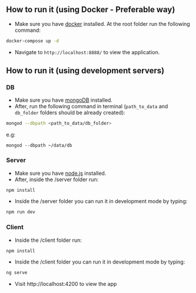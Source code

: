 ## How to run it (using Docker - Preferable way)
* Make sure you have [docker] installed. At the root folder run the following command:
```sh
docker-compose up -d
```
* Navigate to `http://localhost:8888/` to view the application.

## How to run it (using development servers)
### DB
* Make sure you have [mongoDB] installed. 
* After, run the following command in terminal (`path_to_data` and `db_folder` folders should be already created):
```sh
mongod --dbpath <path_to_data/db_folder>
```
e.g:
```
mongod --dbpath ~/data/db
```
### Server
* Make sure you have [node.js] installed.
* After, inside the /server folder run:
```sh
npm install
```
* Inside the /server folder you can run it in development mode by typing:
```sh
npm run dev
```
### Client
* Inside the /client folder run:
```sh
npm install
```
* Inside the /client folder you can run it in development mode by typing:
```sh
ng serve
```
* Visit http://localhost:4200 to view the app


[docker]: <https://www.docker.com/>  
[mongoDB]: <https://docs.mongodb.com/manual/installation/#mongodb-community-edition-installation-tutorials>
[node.js]: <https://nodejs.org/en/download/>
